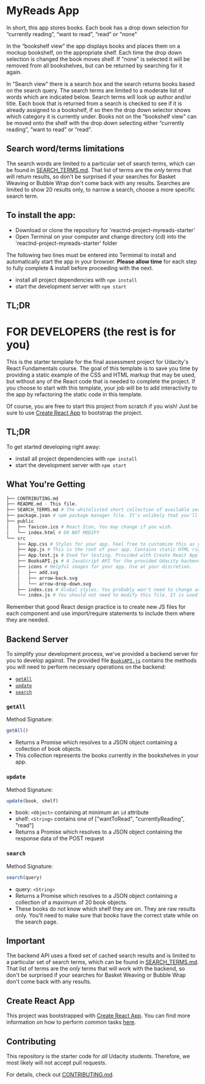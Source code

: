 # MyReads App

In short, this app stores books. Each book has a drop down selection for “currently reading”, “want to read”, “read” or "none"

In the “bookshelf view” the app displays books and places them on a mockup bookshelf, on the appropriate shelf. Each time the drop down selection is changed the book moves shelf. If "none" is selected it will be removed from all bookshelves, but can be returned by searching for it again.

In “Search view” there is a search box and the search returns books based on the search query. The search terms are limited to a moderate list of words which are indicated below. Search terms will look up author and/or title. Each book that is returned from a search is checked to see if it is already assigned to a bookshelf, if so then the drop down selector shows which category it is currently under. Books not on the "bookshelf view" can be moved onto the shelf with the drop down selecting either “currently reading”, “want to read” or “read”.

## Search word/terms limitations

The search words are limited to a particular set of search terms, which can be found in [SEARCH_TERMS.md](SEARCH_TERMS.md). That list of terms are the _only_ terms that will return results, so don't be surprised if your searches for Basket Weaving or Bubble Wrap don't come back with any results. Searches are limited to show 20 results only, to narrow a search, choose a more specific search term.


## To install the app:

* Download or clone the repository for 'reactnd-project-myreads-starter'
* Open Terminal on your computer and change directory (cd) into the 'reactnd-project-myreads-starter' folder

The following two lines must be entered into Termimal to install and automatically start the app in your browser. **Please allow time** for each step to fully complete & install before proceeding with the next.
* install all project dependencies with `npm install`
* start the development server with `npm start`

## TL;DR

# FOR DEVELOPERS (the rest is for you)

This is the starter template for the final assessment project for Udacity's React Fundamentals course. The goal of this template is to save you time by providing a static example of the CSS and HTML markup that may be used, but without any of the React code that is needed to complete the project. If you choose to start with this template, your job will be to add interactivity to the app by refactoring the static code in this template.

Of course, you are free to start this project from scratch if you wish! Just be sure to use [Create React App](https://github.com/facebookincubator/create-react-app) to bootstrap the project.

## TL;DR

To get started developing right away:

* install all project dependencies with `npm install`
* start the development server with `npm start`

## What You're Getting
```bash
├── CONTRIBUTING.md
├── README.md - This file.
├── SEARCH_TERMS.md # The whitelisted short collection of available search terms for you to use with your app.
├── package.json # npm package manager file. It's unlikely that you'll need to modify this.
├── public
│   ├── favicon.ico # React Icon, You may change if you wish.
│   └── index.html # DO NOT MODIFY
└── src
    ├── App.css # Styles for your app. Feel free to customize this as you desire.
    ├── App.js # This is the root of your app. Contains static HTML right now.
    ├── App.test.js # Used for testing. Provided with Create React App. Testing is encouraged, but not required.
    ├── BooksAPI.js # A JavaScript API for the provided Udacity backend. Instructions for the methods are below.
    ├── icons # Helpful images for your app. Use at your discretion.
    │   ├── add.svg
    │   ├── arrow-back.svg
    │   └── arrow-drop-down.svg
    ├── index.css # Global styles. You probably won't need to change anything here.
    └── index.js # You should not need to modify this file. It is used for DOM rendering only.
```

Remember that good React design practice is to create new JS files for each component and use import/require statements to include them where they are needed.

## Backend Server

To simplify your development process, we've provided a backend server for you to develop against. The provided file [`BooksAPI.js`](src/BooksAPI.js) contains the methods you will need to perform necessary operations on the backend:

* [`getAll`](#getall)
* [`update`](#update)
* [`search`](#search)

### `getAll`

Method Signature:

```js
getAll()
```

* Returns a Promise which resolves to a JSON object containing a collection of book objects.
* This collection represents the books currently in the bookshelves in your app.

### `update`

Method Signature:

```js
update(book, shelf)
```

* book: `<Object>` containing at minimum an `id` attribute
* shelf: `<String>` contains one of ["wantToRead", "currentlyReading", "read"]
* Returns a Promise which resolves to a JSON object containing the response data of the POST request

### `search`

Method Signature:

```js
search(query)
```

* query: `<String>`
* Returns a Promise which resolves to a JSON object containing a collection of a maximum of 20 book objects.
* These books do not know which shelf they are on. They are raw results only. You'll need to make sure that books have the correct state while on the search page.

## Important
The backend API uses a fixed set of cached search results and is limited to a particular set of search terms, which can be found in [SEARCH_TERMS.md](SEARCH_TERMS.md). That list of terms are the _only_ terms that will work with the backend, so don't be surprised if your searches for Basket Weaving or Bubble Wrap don't come back with any results.

## Create React App

This project was bootstrapped with [Create React App](https://github.com/facebookincubator/create-react-app). You can find more information on how to perform common tasks [here](https://github.com/facebookincubator/create-react-app/blob/master/packages/react-scripts/template/README.md).

## Contributing

This repository is the starter code for _all_ Udacity students. Therefore, we most likely will not accept pull requests.

For details, check out [CONTRIBUTING.md](CONTRIBUTING.md).
